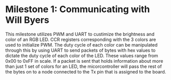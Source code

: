 # Milestone 1: Communicating with Will Byers


This milestone utilizes PWM and UART to custimize the brightness and color of an RGB LED. CCR registers corresponding with
the 3 
colors are used to initialize PWM. The duty cycle of each color can be manipulated through this by using UART to 
send packets of bytes
with hex values to dictate the duty cycle of each color of the LED. These values range from 0x00 to 0xFF
in scale. If a packet is sent
that holds information about more than just 1 set of colors for an LED, the micorcontroller 
will pass the rest of the bytes on to
a node connected to the Tx pin that is assigned to the board. 

